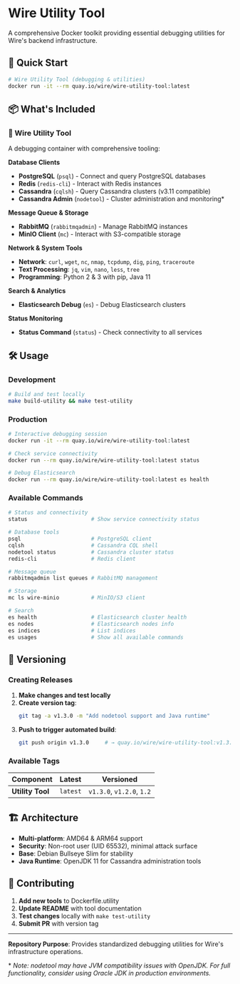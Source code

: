 # Wire Utility Tool

A comprehensive Docker toolkit providing essential debugging utilities for Wire's backend infrastructure.

## 🚀 Quick Start

```bash
# Wire Utility Tool (debugging & utilities)
docker run -it --rm quay.io/wire/wire-utility-tool:latest
```

## 📦 What's Included

### 🔧 Wire Utility Tool

A debugging container with comprehensive tooling:

**Database Clients**
- **PostgreSQL** (`psql`) - Connect and query PostgreSQL databases
- **Redis** (`redis-cli`) - Interact with Redis instances
- **Cassandra** (`cqlsh`) - Query Cassandra clusters (v3.11 compatible)
- **Cassandra Admin** (`nodetool`) - Cluster administration and monitoring*

**Message Queue & Storage**
- **RabbitMQ** (`rabbitmqadmin`) - Manage RabbitMQ instances
- **MinIO Client** (`mc`) - Interact with S3-compatible storage

**Network & System Tools**
- **Network**: `curl`, `wget`, `nc`, `nmap`, `tcpdump`, `dig`, `ping`, `traceroute`
- **Text Processing**: `jq`, `vim`, `nano`, `less`, `tree`
- **Programming**: Python 2 & 3 with pip, Java 11

**Search & Analytics**
- **Elasticsearch Debug** (`es`) - Debug Elasticsearch clusters

**Status Monitoring**
- **Status Command** (`status`) - Check connectivity to all services

## 🛠️ Usage

### Development

```bash
# Build and test locally
make build-utility && make test-utility
```

### Production

```bash
# Interactive debugging session
docker run -it --rm quay.io/wire/wire-utility-tool:latest

# Check service connectivity
docker run --rm quay.io/wire/wire-utility-tool:latest status

# Debug Elasticsearch
docker run --rm quay.io/wire/wire-utility-tool:latest es health
```

### Available Commands

```bash
# Status and connectivity
status                    # Show service connectivity status

# Database tools
psql                      # PostgreSQL client
cqlsh                     # Cassandra CQL shell
nodetool status           # Cassandra cluster status
redis-cli                 # Redis client

# Message queue
rabbitmqadmin list queues # RabbitMQ management

# Storage
mc ls wire-minio          # MinIO/S3 client

# Search
es health                 # Elasticsearch cluster health
es nodes                  # Elasticsearch nodes info
es indices                # List indices
es usages                 # Show all available commands
```

## 🔖 Versioning

### Creating Releases

1. **Make changes and test locally**
2. **Create version tag**:
   ```bash
   git tag -a v1.3.0 -m "Add nodetool support and Java runtime"
   ```
3. **Push to trigger automated build**:
   ```bash
   git push origin v1.3.0     # → quay.io/wire/wire-utility-tool:v1.3.0
   ```

### Available Tags

| Component | Latest | Versioned |
|-----------|--------|-----------|
| **Utility Tool** | `latest` | `v1.3.0`, `v1.2.0`, `1.2` |

## 🏗️ Architecture

- **Multi-platform**: AMD64 & ARM64 support
- **Security**: Non-root user (UID 65532), minimal attack surface
- **Base**: Debian Bullseye Slim for stability
- **Java Runtime**: OpenJDK 11 for Cassandra administration tools

## 🤝 Contributing

1. **Add new tools** to Dockerfile.utility
2. **Update README** with tool documentation
3. **Test changes** locally with `make test-utility`
4. **Submit PR** with version tag

---

**Repository Purpose**: Provides standardized debugging utilities for Wire's infrastructure operations.

\* *Note: nodetool may have JVM compatibility issues with OpenJDK. For full functionality, consider using Oracle JDK in production environments.*